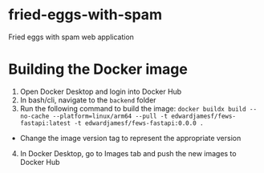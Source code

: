 # fried-eggs-with-spam
Fried eggs with spam web application

# Building the Docker image
1. Open Docker Desktop and login into Docker Hub
2. In bash/cli, navigate to the `backend` folder
3. Run the following command to build the image: `docker buildx build --no-cache --platform=linux/arm64 --pull -t edwardjamesf/fews-fastapi:latest -t edwardjamesf/fews-fastapi:0.0.0 .`
  - Change the image version tag to represent the appropriate version
4. In Docker Desktop, go to Images tab and push the new images to Docker Hub

